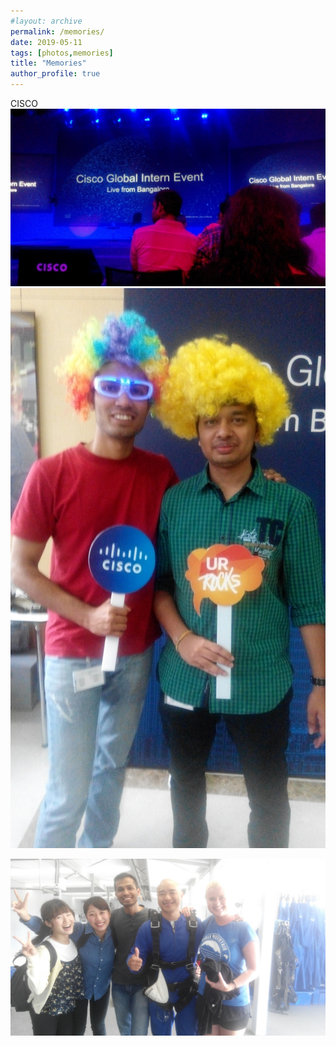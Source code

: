 ```yaml
---
#layout: archive
permalink: /memories/
date: 2019-05-11
tags: [photos,memories]
title: "Memories"
author_profile: true
---
```


<div>
	<p> CISCO
	<img src="/images/memories/cisco.jpg">
	<img src="/images/memories/party.jpg">
</div>

<div>
	<img src="/images/memories/skydive.jpg">
</div>